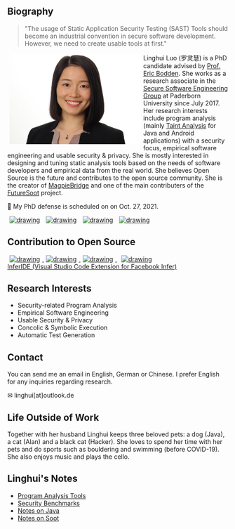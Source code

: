 ## Biography 

>"The usage of Static Application Security Testing (SAST) Tools should become an industrial
convention in secure software development. However, we need to
create usable tools at first."                                                               

<img src="profile.jpeg" alt="drawing" width="300" style="float: left;" hspace="5"/> 

Linghui Luo (罗灵慧) is a PhD candidate advised by [Prof. Eric Bodden](https://www.bodden.de/). She works as a research associate in the [Secure Software Engineering Group](https://www.hni.uni-paderborn.de/en/software-engineering) at Paderborn University since July 2017. Her research interests include program analysis (mainly [Taint Analysis](taintanalysis.md) for Java and Android applications) with a security focus, empirical software engineering and usable security & privacy. She is mostly interested in designing and tuning static analysis tools based on the needs of software developers and empirical data from the real world. 
She believes Open Source is the future and contributes to the open source community. She is the creator of [MagpieBridge](https://github.com/MagpieBridge/MagpieBridge) and one of the main contributers of the [FutureSoot](http://soot-oss.github.io/soot/future-soot/) project.

<p>📢 My PhD defense is scheduled on on Oct. 27, 2021.</p> 

<!-- display social media buttons in your README -->
<!-- Github -->
<a href="https://github.com/linghuiluo">
<img src="https://github.githubassets.com/images/modules/logos_page/Octocat.png" alt="drawing" width="50" hspace="5"></a>
<!-- Twitter-->
<a href="https://twitter.com/LinghuiLuo">
<img src="https://upload.wikimedia.org/wikipedia/de/thumb/9/9f/Twitter_bird_logo_2012.svg/600px-Twitter_bird_logo_2012.svg.png" alt="drawing" width="50" hspace="5"></a>
<!-- LinkedIn -->
<a href="https://www.linkedin.com/in/linghui-luo">
<img src="https://content.linkedin.com/content/dam/me/business/en-us/amp/brand-site/v2/bg/LI-Bug.svg.original.svg" alt="drawing" width="50" hspace="5"></a>
<!-- dblp -->
<a href="https://dblp.org/pid/244/4638.html">
<img src ="https://dblp.org/img/logo.320x120.png" alt="drawing" width="120" hspace="5"></a>

## Contribution to Open Source
<a href="https://github.com/MagpieBridge/MagpieBridge">
<img src="https://github.com/MagpieBridge/MagpieBridge/blob/develop/doc/logshort.png?raw=true" alt="drawing" width="140" hspace="5">
</a>
<a href="https://github.com/secure-software-engineering/COVA">
<img src="https://github.com/secure-software-engineering/COVA/blob/master/cova-logo.PNG?raw=true" alt="drawing" width="150" hspace="5">
</a>
<a href="https://github.com/Sable/soot">
<img src="https://soot-oss.github.io/soot/logo/soot-logo.png" alt="drawing" width="120" hspace="5">
</a>
<a href="https://github.com/wala/WALA">
<img src="https://camo.githubusercontent.com/f93ac6c787736f5dd26e31ba2b3f4654bf1b7475c52d2e305408633207ce79d9/687474703a2f2f77616c612e736f75726365666f7267652e6e65742f77696b692f696d616765732f392f39342f57414c412d62616e6e65722e706e67" alt="drawing" width="160" hspace="10">
</a><br>
<a href="https://marketplace.visualstudio.com/items?itemName=LinghuiLuo.inferide">
InferIDE (Visual Studio Code Extension for Facebook Infer)
</a><br>

## Research Interests
- Security-related Program Analysis
- Empirical Software Engineering
- Usable Security & Privacy
- Concolic & Symbolic Execution
- Automatic Test Generation 

## Contact
You can send me an email in English, German or Chinese. I prefer English for any inquiries regarding research. 

&#x2709; linghui[at]outlook.de

## Life Outside of Work
Together with her husband Linghui keeps three beloved pets: a dog (Java), a cat (Alan) and a black cat (Hacker).
She loves to spend her time with her pets and do sports such as bouldering and swimming (before COVID-19). 
She also enjoys music and plays the cello. 

## Linghui's Notes 
- [Program Analysis Tools](https://gist.github.com/linghuiluo/9a079d75a776e749ba7a9efc3c45e096)
- [Security Benchmarks](https://gist.github.com/linghuiluo/1189211c2799ef79e6e8e35dfded388a)
- [Notes on Java](java.md)
- [Notes on Soot](Soot_notes.md)
